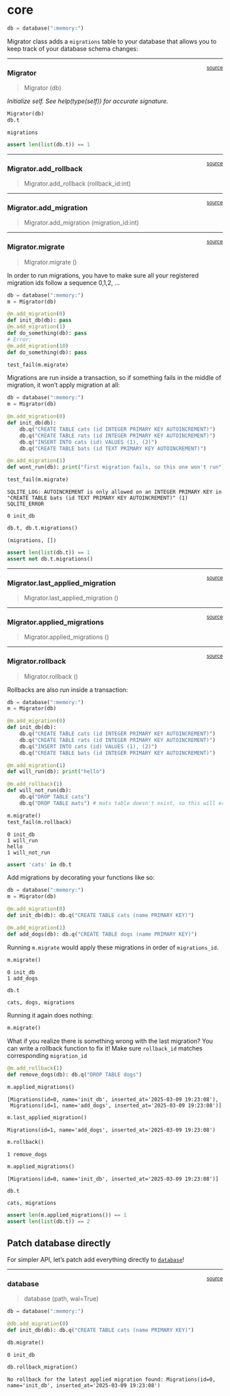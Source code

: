 # core


<!-- WARNING: THIS FILE WAS AUTOGENERATED! DO NOT EDIT! -->

``` python
db = database(":memory:")
```

Migrator class adds a `migrations` table to your database that allows
you to keep track of your database schema changes:

------------------------------------------------------------------------

<a
href="https://github.com/ozpau/fastlite-migrations/blob/main/fastlite_migrations/core.py#L15"
target="_blank" style="float:right; font-size:smaller">source</a>

### Migrator

>  Migrator (db)

*Initialize self. See help(type(self)) for accurate signature.*

``` python
Migrator(db)
db.t
```

    migrations

``` python
assert len(list(db.t)) == 1
```

------------------------------------------------------------------------

<a
href="https://github.com/ozpau/fastlite-migrations/blob/main/fastlite_migrations/core.py#L36"
target="_blank" style="float:right; font-size:smaller">source</a>

### Migrator.add_rollback

>  Migrator.add_rollback (rollback_id:int)

------------------------------------------------------------------------

<a
href="https://github.com/ozpau/fastlite-migrations/blob/main/fastlite_migrations/core.py#L28"
target="_blank" style="float:right; font-size:smaller">source</a>

### Migrator.add_migration

>  Migrator.add_migration (migration_id:int)

------------------------------------------------------------------------

<a
href="https://github.com/ozpau/fastlite-migrations/blob/main/fastlite_migrations/core.py#L45"
target="_blank" style="float:right; font-size:smaller">source</a>

### Migrator.migrate

>  Migrator.migrate ()

In order to run migrations, you have to make sure all your registered
migration ids follow a sequence 0,1,2, …

``` python
db = database(":memory:")
m = Migrator(db)

@m.add_migration(0)
def init_db(db): pass
@m.add_migration(1)
def do_something(db): pass
# Error:
@m.add_migration(10)
def do_something(db): pass

test_fail(m.migrate)
```

Migrations are run inside a transaction, so if something fails in the
middle of migration, it won’t apply migration at all:

``` python
db = database(":memory:")
m = Migrator(db)

@m.add_migration(0)
def init_db(db):
    db.q("CREATE TABLE cats (id INTEGER PRIMARY KEY AUTOINCREMENT)")
    db.q("CREATE TABLE rats (id INTEGER PRIMARY KEY AUTOINCREMENT)")
    db.q("INSERT INTO cats (id) VALUES (1), (2)")
    db.q("CREATE TABLE bats (id TEXT PRIMARY KEY AUTOINCREMENT)")

@m.add_migration(1)
def wont_run(db): print("first migration fails, so this one won't run")

test_fail(m.migrate)
```

    SQLITE_LOG: AUTOINCREMENT is only allowed on an INTEGER PRIMARY KEY in "CREATE TABLE bats (id TEXT PRIMARY KEY AUTOINCREMENT)" (1) SQLITE_ERROR

    0 init_db

``` python
db.t, db.t.migrations()
```

    (migrations, [])

``` python
assert len(list(db.t)) == 1
assert not db.t.migrations()
```

------------------------------------------------------------------------

<a
href="https://github.com/ozpau/fastlite-migrations/blob/main/fastlite_migrations/core.py#L59"
target="_blank" style="float:right; font-size:smaller">source</a>

### Migrator.last_applied_migration

>  Migrator.last_applied_migration ()

------------------------------------------------------------------------

<a
href="https://github.com/ozpau/fastlite-migrations/blob/main/fastlite_migrations/core.py#L64"
target="_blank" style="float:right; font-size:smaller">source</a>

### Migrator.applied_migrations

>  Migrator.applied_migrations ()

------------------------------------------------------------------------

<a
href="https://github.com/ozpau/fastlite-migrations/blob/main/fastlite_migrations/core.py#L69"
target="_blank" style="float:right; font-size:smaller">source</a>

### Migrator.rollback

>  Migrator.rollback ()

Rollbacks are also run inside a transaction:

``` python
db = database(":memory:")
m = Migrator(db)

@m.add_migration(0)
def init_db(db):
    db.q("CREATE TABLE cats (id INTEGER PRIMARY KEY AUTOINCREMENT)")
    db.q("CREATE TABLE rats (id INTEGER PRIMARY KEY AUTOINCREMENT)")
    db.q("INSERT INTO cats (id) VALUES (1), (2)")
    db.q("CREATE TABLE bats (id INTEGER PRIMARY KEY AUTOINCREMENT)")

@m.add_migration(1)
def will_run(db): print("hello")

@m.add_rollback(1)
def will_not_run(db):
    db.q("DROP TABLE cats")
    db.q("DROP TABLE mats") # mats table doesn't exist, so this will error

m.migrate()
test_fail(m.rollback)
```

    0 init_db
    1 will_run
    hello
    1 will_not_run

``` python
assert 'cats' in db.t
```

Add migrations by decorating your functions like so:

``` python
db = database(":memory:")
m = Migrator(db)

@m.add_migration(0)
def init_db(db): db.q("CREATE TABLE cats (name PRIMARY KEY)")

@m.add_migration(1)
def add_dogs(db): db.q("CREATE TABLE dogs (name PRIMARY KEY)")
```

Running `m.migrate` would apply these migrations in order of
`migrations_id`.

``` python
m.migrate()
```

    0 init_db
    1 add_dogs

``` python
db.t
```

    cats, dogs, migrations

Running it again does nothing:

``` python
m.migrate()
```

What if you realize there is something wrong with the last migration?
You can write a rollback function to fix it! Make sure `rollback_id`
matches corresponding `migration_id`

``` python
@m.add_rollback(1)
def remove_dogs(db): db.q("DROP TABLE dogs")
```

``` python
m.applied_migrations()
```

    [Migrations(id=0, name='init_db', inserted_at='2025-03-09 19:23:08'),
     Migrations(id=1, name='add_dogs', inserted_at='2025-03-09 19:23:08')]

``` python
m.last_applied_migration()
```

    Migrations(id=1, name='add_dogs', inserted_at='2025-03-09 19:23:08')

``` python
m.rollback()
```

    1 remove_dogs

``` python
m.applied_migrations()
```

    [Migrations(id=0, name='init_db', inserted_at='2025-03-09 19:23:08')]

``` python
db.t
```

    cats, migrations

``` python
assert len(m.applied_migrations()) == 1
assert len(list(db.t)) == 2
```

## Patch database directly

For simpler API, let’s patch add everything directly to
[`database`](https://ozpau.github.io/fastlite-migrations/core.html#database)!

------------------------------------------------------------------------

<a
href="https://github.com/ozpau/fastlite-migrations/blob/main/fastlite_migrations/core.py#L87"
target="_blank" style="float:right; font-size:smaller">source</a>

### database

>  database (path, wal=True)

``` python
db = database(":memory:")
```

``` python
@db.add_migration(0)
def init_db(db): db.q("CREATE TABLE cats (name PRIMARY KEY)")
```

``` python
db.migrate()
```

    0 init_db

``` python
db.rollback_migration()
```

    No rollback for the latest applied migration found: Migrations(id=0, name='init_db', inserted_at='2025-03-09 19:23:08')
